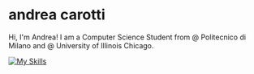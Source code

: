 # andrea carotti

Hi, I'm Andrea!
I am a Computer Science Student from @ Politecnico di Milano and @ University of Illinois Chicago.

[![My Skills](https://skillicons.dev/icons?i=c,dart,flutter,go,grafana,java,eclipse,js,ocaml,py,sqlite,html,css,mongodb,mysql,figma)](https://skillicons.dev)
